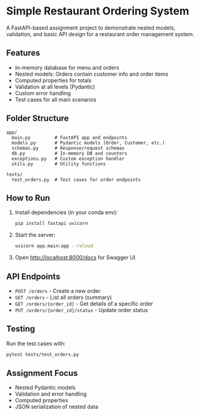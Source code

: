 # Simple Restaurant Ordering System

A FastAPI-based assignment project to demonstrate nested models, validation, and basic API design for a restaurant order management system.

## Features
- In-memory database for menu and orders
- Nested models: Orders contain customer info and order items
- Computed properties for totals
- Validation at all levels (Pydantic)
- Custom error handling
- Test cases for all main scenarios

## Folder Structure
```
app/
  main.py         # FastAPI app and endpoints
  models.py       # Pydantic models (Order, Customer, etc.)
  schemas.py      # Response/request schemas
  db.py           # In-memory DB and counters
  exceptions.py   # Custom exception handler
  utils.py        # Utility functions

tests/
  test_orders.py  # Test cases for order endpoints
```

## How to Run
1. Install dependencies (in your conda env):
   ```bash
   pip install fastapi uvicorn
   ```
2. Start the server:
   ```bash
   uvicorn app.main:app --reload
   ```
3. Open [http://localhost:8000/docs](http://localhost:8000/docs) for Swagger UI.

## API Endpoints
- `POST /orders` - Create a new order
- `GET /orders` - List all orders (summary)
- `GET /orders/{order_id}` - Get details of a specific order
- `PUT /orders/{order_id}/status` - Update order status

## Testing
Run the test cases with:
```bash
pytest tests/test_orders.py
```

## Assignment Focus
- Nested Pydantic models
- Validation and error handling
- Computed properties
- JSON serialization of nested data